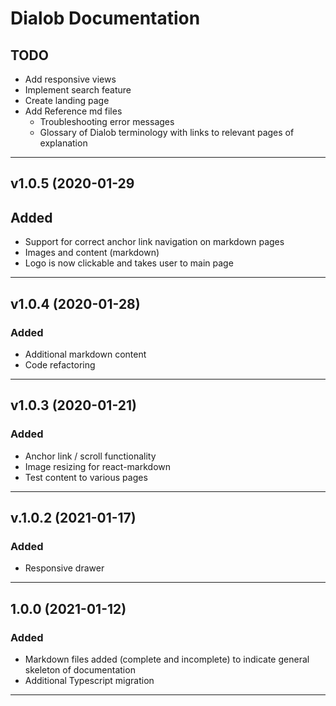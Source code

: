 # Dialob Documentation

## TODO

* Add responsive views
* Implement search feature
* Create landing page
* Add Reference md files
  * Troubleshooting error messages
  * Glossary of Dialob terminology with links to relevant pages of explanation
  
---

## v1.0.5 (2020-01-29

## Added

* Support for correct anchor link navigation on markdown pages
* Images and content (markdown)
* Logo is now clickable and takes user to main page

---

## v1.0.4 (2020-01-28)

### Added

* Additional markdown content
* Code refactoring


---

## v1.0.3 (2020-01-21)

### Added

* Anchor link / scroll functionality 
* Image resizing for react-markdown
* Test content to various pages

---

## v.1.0.2 (2021-01-17)

### Added

* Responsive drawer

---

## 1.0.0 (2021-01-12)

### Added

 * Markdown files added (complete and incomplete) to indicate general skeleton of documentation
 * Additional Typescript migration 

---

